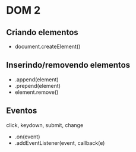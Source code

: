 # DOM 2

## Criando elementos
- document.createElement()

## Inserindo/removendo elementos
- .append(element)
- .prepend(element)
- element.remove()

## Eventos

click, keydown, submit, change

- .on(event)
- .addEventListener(event, callback(e)